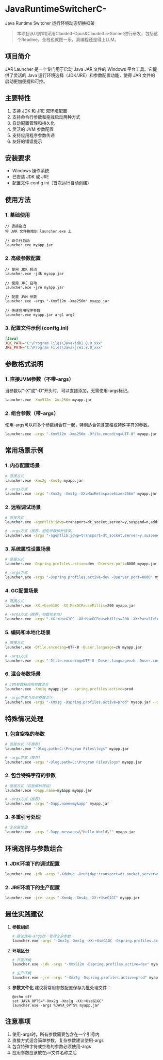# JavaRuntimeSwitcherC-
Java Runtime Switcher 运行环境动态切换框架

> 本项目从0到1均采用Claude3-Opus&Claude3.5-Sonnet进行研发，包括这个Readme。全栈也就图一乐，真编程还是得上LLM。

## 项目简介

JAR Launcher 是一个专门用于启动 Java JAR 文件的 Windows 平台工具。它提供了灵活的 Java 运行环境选择（JDK/JRE）和参数配置功能，使得 JAR 文件的启动更加便捷和可控。

## 主要特性

1. 支持 JDK 和 JRE 双环境配置
2. 支持命令行参数和拖拽启动两种方式
3. 自动配置管理和持久化
4. 灵活的 JVM 参数配置
5. 支持应用程序参数传递
6. 友好的错误提示

## 安装要求

- Windows 操作系统
- 已安装 JDK 或 JRE
- 配置文件 config.ini（首次运行自动创建）

## 使用方法

### 1. 基础使用

```
// 直接拖拽
将 JAR 文件拖拽到 launcher.exe 上

// 命令行启动
launcher.exe myapp.jar
```

### 2. 高级参数配置

```
// 使用 JDK 启动
launcher.exe -jdk myapp.jar

// 使用 JRE 启动
launcher.exe -jre myapp.jar

// 配置 JVM 参数
launcher.exe -args "-Xmx512m -Xms256m" myapp.jar

// 传递应用程序参数
launcher.exe myapp.jar arg1 arg2
```

### 3. 配置文件示例 (config.ini)

```ini
[Java]
JDK_PATH="C:\Program Files\Java\jdk1.8.0_xxx"
JRE_PATH="C:\Program Files\Java\jre1.8.0_xxx"
```



## 参数格式说明

### 1. 直接JVM参数（不带-args）

当参数以"-X"或"-D"开头时，可以直接添加，无需使用-args标记。

```bash
launcher.exe -Xmx512m -Xms256m myapp.jar
```

### 2. 组合参数（带-args）

使用-args可以将多个参数组合在一起，特别适合包含空格或特殊字符的参数。

```bash
launcher.exe -args "-Xmx512m -Xms256m -Dfile.encoding=UTF-8" myapp.jar
```

## 常用场景示例

### 1. 内存配置场景

```bash
# 直接方式
launcher.exe -Xmx2g -Xms1g myapp.jar

# -args方式
launcher.exe -args "-Xmx2g -Xms1g -XX:MaxMetaspaceSize=256m" myapp.jar
```

### 2. 远程调试场景

```bash
# 直接方式
launcher.exe -agentlib:jdwp=transport=dt_socket,server=y,suspend=n,address=5005 myapp.jar

# -args方式（推荐，避免参数解析错误）
launcher.exe -args "-agentlib:jdwp=transport=dt_socket,server=y,suspend=n,address=5005" myapp.jar
```

### 3. 系统属性设置场景

```bash
# 直接方式
launcher.exe -Dspring.profiles.active=dev -Dserver.port=8080 myapp.jar

# -args方式
launcher.exe -args "-Dspring.profiles.active=dev -Dserver.port=8080" myapp.jar
```

### 4. GC配置场景

```bash
# 直接方式
launcher.exe -XX:+UseG1GC -XX:MaxGCPauseMillis=200 myapp.jar

# -args方式（推荐，参数较多时）
launcher.exe -args "-XX:+UseG1GC -XX:MaxGCPauseMillis=200 -XX:ParallelGCThreads=4" myapp.jar
```

### 5. 编码和本地化场景

```bash
# 直接方式
launcher.exe -Dfile.encoding=UTF-8 -Duser.language=zh myapp.jar

# -args方式
launcher.exe -args "-Dfile.encoding=UTF-8 -Duser.language=zh -Duser.country=CN" myapp.jar
```

### 6. 混合参数场景

```bash
# JVM参数和应用参数混合
launcher.exe -Xmx1g myapp.jar --spring.profiles.active=prod

# -args方式与应用参数混合
launcher.exe -args "-Xmx1g -Dspring.profiles.active=prod" myapp.jar --server.port=8080
```

## 特殊情况处理

### 1. 包含空格的参数

```bash
# 直接方式（不推荐）
launcher.exe "-Dlog.path=C:\Program Files\logs" myapp.jar

# -args方式（推荐）
launcher.exe -args "-Dlog.path=C:\Program Files\logs" myapp.jar
```

### 2. 包含特殊字符的参数

```bash
# 直接方式（可能解析错误）
launcher.exe -Dapp.name=my&app myapp.jar

# -args方式（推荐）
launcher.exe -args "-Dapp.name=my&app" myapp.jar
```

### 3. 多重引号处理

```bash
# 复杂属性值
launcher.exe -args "-Dapp.message=\"Hello World\"" myapp.jar
```

## 环境选择与参数组合

### 1. JDK环境下的调试配置

```bash
launcher.exe -jdk -args "-Xdebug -Xrunjdwp:transport=dt_socket,server=y,suspend=n,address=5005" myapp.jar
```

### 2. JRE环境下的生产配置

```bash
launcher.exe -jre -args "-Xmx4g -Xms4g -XX:+UseG1GC" myapp.jar
```

## 最佳实践建议

1. **参数组织**

   ```bash
   # 建议使用-args统一管理复杂参数
   launcher.exe -args "-Xmx2g -Xms1g -XX:+UseG1GC -Dspring.profiles.active=prod" myapp.jar
   ```

2. **环境区分**

   ```bash
   # 开发环境
   launcher.exe -jdk -args "-Xmx512m -Dspring.profiles.active=dev" myapp.jar
   
   # 生产环境
   launcher.exe -jre -args "-Xmx2g -Dspring.profiles.active=prod" myapp.jar
   ```

3. **参数文件化**
   建议将常用参数配置保存为批处理文件：

   ```batch
   @echo off
   set JAVA_OPTS="-Xmx2g -Xms1g -XX:+UseG1GC"
   launcher.exe -args %JAVA_OPTS% myapp.jar
   ```

## 注意事项

1. 使用-args时，所有参数需要包含在一个引号内
2. 直接方式适合简单参数，复杂参数建议使用-args
3. 包含特殊字符或空格的参数必须使用-args
4. 应用参数应该放在jar文件名称之后
